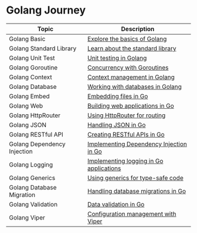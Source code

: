 # Golang Journey

| Topic                        | Description                                                 |
|------------------------------|-------------------------------------------------------------|
| Golang Basic                 | [Explore the basics of Golang](https://github.com/fhasnur/learn-golang/tree/main/golang-basic) |
| Golang Standard Library      | [Learn about the standard library](https://github.com/fhasnur/learn-golang/tree/main/golang-standar-library) |
| Golang Unit Test             | [Unit testing in Golang](https://github.com/fhasnur/learn-golang/tree/main/golang-unit-test) |
| Golang Goroutine             | [Concurrency with Goroutines](https://github.com/fhasnur/learn-golang/tree/main/golang-goroutine) |
| Golang Context               | [Context management in Golang](https://github.com/fhasnur/learn-golang/tree/main/golang-context) |
| Golang Database              | [Working with databases in Golang](https://github.com/fhasnur/learn-golang/tree/main/golang-database) |
| Golang Embed                 | [Embedding files in Go](https://github.com/fhasnur/golang-journey/tree/main/golang-embed) |
| Golang Web                   | [Building web applications in Go](https://github.com/fhasnur/learn-golang/tree/main/golang-web) |
| Golang HttpRouter            | [Using HttpRouter for routing](https://github.com/fhasnur/golang-journey/tree/main/golang-httprouter) |
| Golang JSON                  | [Handling JSON in Go](https://github.com/fhasnur/golang-journey/tree/main/golang-json) |
| Golang RESTful API           | [Creating RESTful APIs in Go](https://github.com/fhasnur/golang-journey/tree/main/golang-restful-api) |
| Golang Dependency Injection  | [Implementing Dependency Injection in Go](https://github.com/fhasnur/golang-journey/tree/main/golang-dependency-injection) |
| Golang Logging               | [Implementing logging in Go applications](https://github.com/fhasnur/golang-journey/tree/main/golang-logging) |
| Golang Generics              | [Using generics for type-safe code](https://github.com/fhasnur/golang-journey/tree/main/golang-generics) |
| Golang Database Migration    | [Handling database migrations in Go](https://github.com/fhasnur/learn-golang/tree/main/golang-database-migration) |
| Golang Validation            | [Data validation in Go](https://github.com/fhasnur/golang-journey/tree/main/golang-validation) |
| Golang Viper                 | [Configuration management with Viper](https://github.com/fhasnur/golang-journey/tree/main/golang-viper) |

